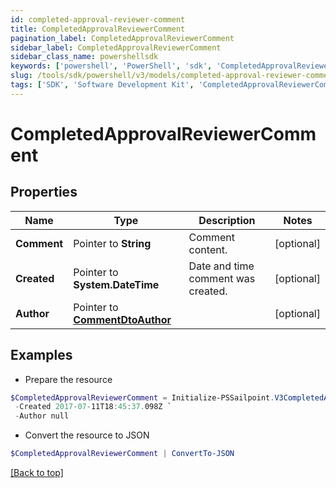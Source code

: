 ```yaml
---
id: completed-approval-reviewer-comment
title: CompletedApprovalReviewerComment
pagination_label: CompletedApprovalReviewerComment
sidebar_label: CompletedApprovalReviewerComment
sidebar_class_name: powershellsdk
keywords: ['powershell', 'PowerShell', 'sdk', 'CompletedApprovalReviewerComment', 'CompletedApprovalReviewerComment'] 
slug: /tools/sdk/powershell/v3/models/completed-approval-reviewer-comment
tags: ['SDK', 'Software Development Kit', 'CompletedApprovalReviewerComment', 'CompletedApprovalReviewerComment']
---
```



# CompletedApprovalReviewerComment

## Properties

Name | Type | Description | Notes
------------ | ------------- | ------------- | -------------
**Comment** |  Pointer to **String** | Comment content. | [optional] 
**Created** |  Pointer to **System.DateTime** | Date and time comment was created. | [optional] 
**Author** |  Pointer to [**CommentDtoAuthor**](comment-dto-author) |  | [optional] 

## Examples

- Prepare the resource
```powershell
$CompletedApprovalReviewerComment = Initialize-PSSailpoint.V3CompletedApprovalReviewerComment  -Comment This is a comment. `
 -Created 2017-07-11T18:45:37.098Z `
 -Author null
```

- Convert the resource to JSON
```powershell
$CompletedApprovalReviewerComment | ConvertTo-JSON
```


[[Back to top]](#) 

